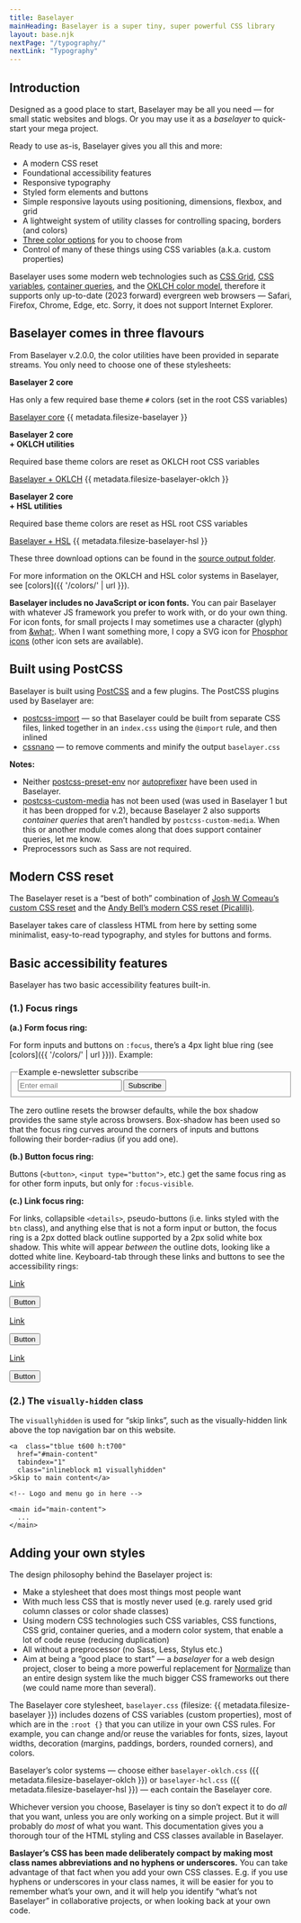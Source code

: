 ```yaml
---
title: Baselayer
mainHeading: Baselayer is a super tiny, super powerful CSS library
layout: base.njk
nextPage: "/typography/"
nextLink: "Typography"
---
```


## Introduction

Designed as a good place to start, Baselayer may be all you need — for small static websites and blogs. Or you may use it as a _baselayer_ to quick-start your mega project.

Ready to use as-is, Baselayer gives you all this and more:

* A modern CSS reset
* Foundational accessibility features
* Responsive typography
* Styled form elements and buttons
* Simple responsive layouts using positioning, dimensions, flexbox, and grid
* A lightweight system of utility classes for controlling spacing, borders (and colors)
* [Three color options](http://localhost:8080/baselayer/#baselayer-comes-in-three-flavours) for you to choose from
* Control of many of these things using CSS variables (a.k.a. custom properties)

Baselayer uses some modern web technologies such as [CSS Grid](https://caniuse.com/css-grid), [CSS variables](https://caniuse.com/css-variables), [container queries](https://caniuse.com/css-container-queries), and the [OKLCH color model](https://caniuse.com/mdn-css_types_color_oklch), therefore it supports only up-to-date (2023 forward) evergreen web browsers — Safari, Firefox, Chrome, Edge, etc. Sorry, it does not support Internet Explorer.

## Baselayer comes in three flavours

From Baselayer v.2.0.0, the color utilities have been provided in separate streams. You only need to choose one of these stylesheets:

<div class="mt2 mb3 center">
  <div class="grid3cols gap2 sm:drop">
    <div class="b1 r3 p2 flex flexcolumn">
      <div class="grow center">
        <p class="h4 m0 mb2"><strong>Baselayer 2 core</strong></p>
        <p>Has only a few required base theme <code>#</code> colors (set in the root CSS variables)</p>
      </div>
      <a class="mb1 btn pill bgblue h:bg600" href="https://raw.githubusercontent.com/SimonPadbury/baselayer/main/_src/css/min/baselayer.min.css">Baselayer core</a>
      {{ metadata.filesize-baselayer }}
    </div>
    <div class="b1 r3 p2 flex flexcolumn">
      <div class="grow center">
        <p class="h4 m0 mb2"><strong>Baselayer 2 core<br> + OKLCH utilities</strong></p>
        <p>Required base theme colors are reset as OKLCH root CSS variables</p>
      </div>
      <a class="mb1 btn pill bgblue h:bg600" href="https://raw.githubusercontent.com/SimonPadbury/baselayer/main/_src/css/min/baselayer-oklch.min.css">Baselayer + OKLCH</a>
      {{ metadata.filesize-baselayer-oklch }}
    </div>
    <div class="b1 r3 p2 flex flexcolumn">
      <div class="grow center">
        <p class="h4 m0 mb2"><strong>Baselayer 2 core<br> + HSL utilities</strong></p>
        <p>Required base theme colors are reset as HSL root CSS variables</p>
      </div>
      <a class="mb1 btn pill bgblue h:bg600" href="https://raw.githubusercontent.com/SimonPadbury/baselayer/main/_src/css/min/baselayer-hsl.min.css">Baselayer + HSL</a>
      {{ metadata.filesize-baselayer-hsl }}
    </div>
  </div>
</div>

These three download options can be found in the [source output folder](https://github.com/SimonPadbury/baselayer/tree/main/_src/css/min).

For more information on the OKLCH and HSL color systems in Baselayer, see [colors]({{ '/colors/' | url }}).

<div aria-label="Note" class="popout mb2 bl3 bamber b300 p2 tblack bgamber bg100">
  <strong>Baselayer includes no JavaScript or icon fonts.</strong> You can pair Baselayer with whatever JS framework you prefer to work with, or do your own thing. For icon fonts, for small projects I may sometimes use a character (glyph) from <a  class="tblue t600 h:t700"href="https://www.amp-what.com/">&amp;what;</a>. When I want something more, I copy a SVG icon for <a class="tblue t600 h:t700" href="https://phosphoricons.com/">Phosphor icons</a> (other icon sets are available).
</div>

## Built using PostCSS

Baselayer is built using [PostCSS](https://postcss.org) and a few plugins. The PostCSS plugins used by Baselayer are:

* [postcss-import](https://github.com/postcss/postcss-import) — so that Baselayer could be built from separate CSS files, linked together in an `index.css` using the `@import` rule, and then inlined
* [cssnano](https://cssnano.co) — to remove comments and minify the output `baselayer.css`

**Notes:**

* Neither [postcss-preset-env](https://preset-env.cssdb.org) nor [autoprefixer](https://github.com/postcss/autoprefixer) have been used in Baselayer.
* [postcss-custom-media](https://npm.devtool.tech/postcss-custom-media) has not been used (was used in Baselayer 1 but it has been dropped for v.2), because Baselayer 2 also supports _container queries_ that aren’t handled by `postcss-custom-media`. When this or another module comes along that does support container queries, let me know.
* Preprocessors such as Sass are not required.

## Modern CSS reset

The Baselayer reset is a “best of both” combination of [Josh W Comeau’s custom CSS reset](https://www.joshwcomeau.com/css/custom-css-reset/) and the [Andy Bell’s modern CSS reset (Picalilli)](https://piccalil.li/blog/a-modern-css-reset/).

Baselayer takes care of classless HTML from here by setting some minimalist, easy-to-read typography, and styles for buttons and forms.

## Basic accessibility features

Baselayer has two basic accessibility features built-in.

### (1.) Focus rings

**(a.) Form focus ring:**

For form inputs and buttons on `:focus`, there’s a 4px light blue ring (see [colors]({{ '/colors/' | url }})). Example:

<form>
  <fieldset class="flex">
    <legend>Example e-newsletter subscribe</legend>
    <input class="w100%" type="email" id="example-input-email" placeholder="Enter email">
    <input type="submit" name="submit" value="Subscribe">
  </fieldset>
</form>

The zero outline resets the browser defaults, while the box shadow provides the same style across browsers. Box-shadow has been used so that the focus ring curves around the corners of inputs and buttons following their border-radius (if you add one).

**(b.) Button focus ring:**

Buttons (`<button>`, `<input type="button">`, etc.) get the same focus ring as for other form inputs, but only for `:focus-visible`.

**(c.) Link focus ring:**

For links, collapsible `<details>`, pseudo-buttons (i.e. links styled with the `btn` class), and anything else that is not a form input or button, the focus ring is a 2px dotted black outline supported by a 2px solid white box shadow. This white will appear _between_ the outline dots, looking like a dotted white line. Keyboard-tab through these links and buttons to see the accessibility rings:

<div class="my2 b1">
  <div class="grid3cols">
    <div class="p3 flex flexcolumn flexcenter flexmiddle">
    <p><a  class="tblue t600 h:t700"href="/#">Link</a></p>
    <p><button type="button" class="pill">Button</button></p>
    </div>
    <div class="p3 flex flexcolumn flexcenter flexmiddle bgblue bg700">
    <p><a class="tblue t200 h:t300" href="/#">Link</a></p>
    <p><button class="pill b1 bwhite h:bwhite" type="button">Button</button></p>
    </div>
    <div class="p3 flex flexcolumn flexcenter flexmiddle bgblack">
    <p><a class="tblue t200 h:t300" href="/#">Link</a></p>
    <p><button type="button" class="pill">Button</button></p>
    </div>
  </div>
</div>

### (2.) The `visually-hidden` class

The `visuallyhidden` is used for “skip links”, such as the visually-hidden link above the top navigation bar on this website.

```
<a  class="tblue t600 h:t700"
  href="#main-content"
  tabindex="1"
  class="inlineblock m1 visuallyhidden"
>Skip to main content</a>

<!-- Logo and menu go in here -->

<main id="main-content">
  ...
</main>
```

## Adding your own styles

The design philosophy behind the Baselayer project is:

* Make a stylesheet that does most things most people want
* With much less CSS that is mostly never used (e.g. rarely used grid column classes or color shade classes)
* Using modern CSS technologies such CSS variables, CSS functions, CSS grid, container queries, and a modern color system, that enable a lot of code reuse (reducing duplication)
* All without a preprocessor (no Sass, Less, Stylus etc.)
* Aim at being a “good place to start” — a _baselayer_ for a web design project, closer to being a more powerful replacement for [Normalize](https://necolas.github.io/normalize.css/) than an entire design system like the much bigger CSS frameworks out there (we could name more than several).

The Baselayer core stylesheet, `baselayer.css` (filesize: {{ metadata.filesize-baselayer }}) includes dozens of CSS variables (custom properties), most of which are in the `:root {}` that you can utilize in your own CSS rules. For example, you can change and/or reuse the variables for fonts, sizes, layout widths, decoration (margins, paddings, borders, rounded corners), and colors.

Baselayer’s color systems — choose either  `baselayer-oklch.css` ({{ metadata.filesize-baselayer-oklch }}) or `baselayer-hcl.css` ({{ metadata.filesize-baselayer-hsl }}) — each contain the Baselayer core.

Whichever version you choose, Baselayer is tiny so don’t expect it to do _all_ that you want, unless you are only working on a simple project. But it will probably do _most_ of what you want. This documentation gives you a thorough tour of the HTML styling and CSS classes available in Baselayer.

<div aria-label="Note" class="popout mb2 bl3 bblue b300 p2 tblack bgblue bg100">
  <strong>Baslayer’s CSS has been made deliberately compact by making most class names abbreviations and no hyphens or underscores.</strong> You can take advantage of that fact when you add your own CSS classes. E.g. if you use hyphens or underscores in your class names, it will be easier for you to remember what’s your own, and it will help you identify “what’s not Baselayer” in collaborative projects, or when looking back at your own code.
</div>